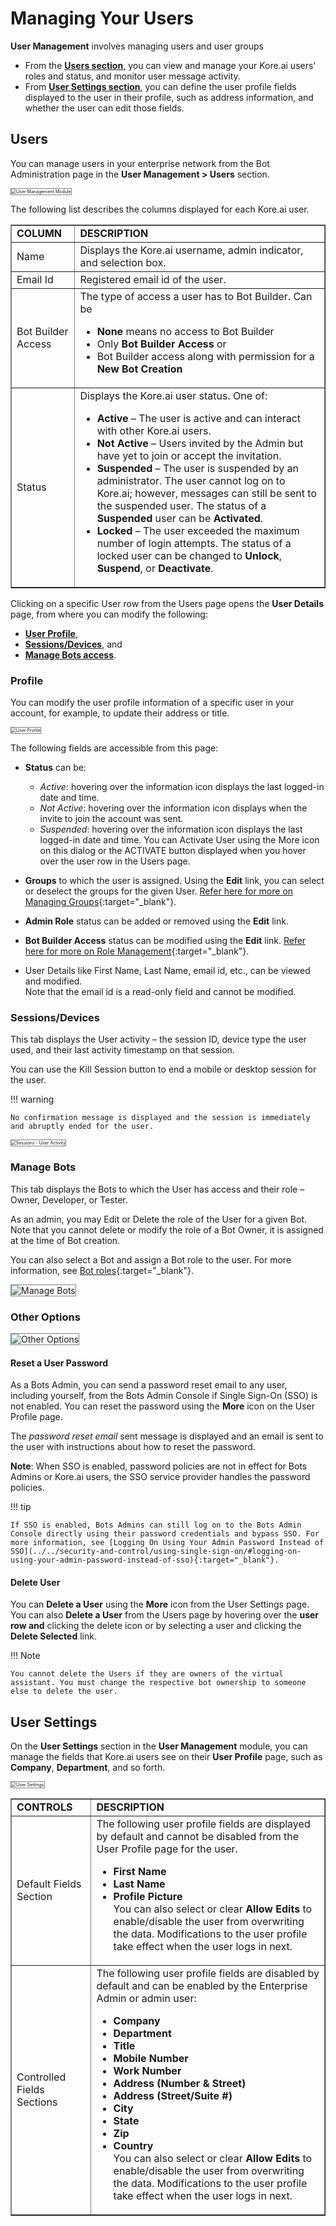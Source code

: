 # Managing Your Users

**User Management** involves managing users and user groups

* From the **[Users section](#users)**, you can view and manage your Kore.ai users' roles and status, and monitor user message activity.
* From **[User Settings section](#user-settings)**, you can define the user profile fields displayed to the user in their profile, such as address information, and whether the user can edit those fields.

## Users

You can manage users in your enterprise network from the Bot Administration page in the **User Management > Users** section.

<img src="../images/bac-users.png" alt="User Management Module" title="User Management Module" style="border: 1px solid gray;zoom:50%;"/>


The following list describes the columns displayed for each Kore.ai user.


<table border="1">
  <tr>
   <td><strong>COLUMN</strong>
   </td>
   <td><strong>DESCRIPTION</strong>
   </td>
  </tr>
  <tr>
   <td>Name
   </td>
   <td>Displays the Kore.ai username, admin indicator, and selection box.
   </td>
  </tr>
  <tr>
   <td>Email Id
   </td>
   <td>Registered email id of the user.
   </td>
  </tr>
  <tr>
   <td>Bot Builder Access
   </td>
   <td>The type of access a user has to Bot Builder. Can be
<ul>

<li><strong>None</strong> means no access to Bot Builder

<li>Only <strong>Bot Builder Access</strong> or

<li>Bot Builder access along with permission for a <strong>New Bot Creation</strong>
</li>
</ul>
   </td>
  </tr>
  <tr>
   <td>Status
   </td>
   <td>Displays the Kore.ai user status. One of:
<ul>

<li><strong>Active</strong> – The user is active and can interact with other Kore.ai users.

<li><strong>Not Active</strong> – Users invited by the Admin but have yet to join or accept the invitation.

<li><strong>Suspended</strong> – The user is suspended by an administrator. The user cannot log on to Kore.ai; however, messages can still be sent to the suspended user. The status of a <strong>Suspended </strong>user can be <strong>Activated</strong>.

<li><strong>Locked</strong> – The user exceeded the maximum number of login attempts. The status of a locked user can be changed to <strong>Unlock</strong>, <strong>Suspend</strong>, or <strong>Deactivate</strong>.
</li>
</ul>
   </td>
  </tr>
</table>


Clicking on a specific User row from the Users page opens the **User Details** page, from where you can modify the following:


* **[User Profile](#profile)**,
* **[Sessions/Devices](#sessionsdevices)**, and
* **[Manage Bots access](#manage-bots)**.


### Profile

You can modify the user profile information of a specific user in your account, for example, to update their address or title.

<img src="../images/bac-users-profile.png" alt="User Profile" title="User Profile" style="border: 1px solid gray;zoom:50%;"/>


The following fields are accessible from this page:

* **Status** can be:
    * _Active_: hovering over the information icon displays the last logged-in date and time.
    * _Not Active_: hovering over the information icon displays when the invite to join the account was sent.
    * _Suspended_: hovering over the information icon displays the last logged-in date and time. You can Activate User using the More icon on this dialog or the ACTIVATE button displayed when you hover over the user row in the Users page.

* **Groups** to which the user is assigned. Using the **Edit** link, you can select or deselect the groups for the given User. [Refer here for more on Managing Groups](../managing-your-groups){:target="_blank"}.
* **Admin Role** status can be added or removed using the **Edit** link.
* **Bot Builder Access** status can be modified using the **Edit** link. [Refer here for more on Role Management](../role-management){:target="_blank"}.
* User Details like First Name, Last Name, email id, etc., can be viewed and modified.  
Note that the email id is a read-only field and cannot be modified.


### Sessions/Devices

This tab displays the User activity – the session ID, device type the user used, and their last activity timestamp on that session.

You can use the Kill Session button to end a mobile or desktop session for the user.

!!! warning

    No confirmation message is displayed and the session is immediately and abruptly ended for the user.


<img src="../images/bac-users-sessions.png" alt="Sessions - User Activity" title="Sessions - User Activity" style="border: 1px solid gray;zoom:50%;"/>


### Manage Bots

This tab displays the Bots to which the User has access and their role – Owner, Developer, or Tester.

As an admin, you may Edit or Delete the role of the User for a given Bot. Note that you cannot delete or modify the role of a Bot Owner, it is assigned at the time of Bot creation.

You can also select a Bot and assign a Bot role to the user. For more information, see [Bot roles](../role-management/#bot-roles){:target="_blank"}.

<img src="../images/bac-manage-bots.png" alt="Manage Bots" title="Manage Bots" style="border: 1px solid gray;"/>


### Other Options

<img src="../images/bac-users-more.png" alt="Other Options" title="Other Options" style="border: 1px solid gray;"/>



#### Reset a User Password

As a Bots Admin, you can send a password reset email to any user, including yourself, from the Bots Admin Console if Single Sign-On (SSO) is not enabled. You can reset the password using the **More** icon on the User Profile page.

The _password reset email_ sent message is displayed and an email is sent to the user with instructions about how to reset the password.

**Note**: When SSO is enabled, password policies are not in effect for Bots Admins or Kore.ai users, the SSO service provider handles the password policies.

!!! tip

    If SSO is enabled, Bots Admins can still log on to the Bots Admin Console directly using their password credentials and bypass SSO. For more information, see [Logging On Using Your Admin Password Instead of SSO](../../security-and-control/using-single-sign-on/#logging-on-using-your-admin-password-instead-of-sso){:target="_blank"}.


#### Delete User

You can **Delete a User** using the **More** icon from the User Settings page. 
You can also **Delete a User** from the Users page by hovering over the **user row and** clicking the delete icon or by selecting a user and clicking the **Delete Selected** link.

!!! Note

    You cannot delete the Users if they are owners of the virtual assistant. You must change the respective bot ownership to someone else to delete the user.


## User Settings

On the **User Settings** section in the **User Management** module, you can manage the fields that Kore.ai users see on their **User Profile** page, such as **Company**, **Department**, and so forth.

<img src="../images/bac-user-settings.png" alt="User Settings" title="User Settings" style="border: 1px solid gray;zoom:50%;"/>


<table border="1">
  <tr>
   <td><strong>CONTROLS</strong>
   </td>
   <td><strong>DESCRIPTION</strong>
   </td>
  </tr>
  <tr>
   <td>Default Fields Section
   </td>
   <td>The following user profile fields are displayed by default and cannot be disabled from the User Profile page for the user.
<ul>

<li><strong>First Name</strong>

<li><strong>Last Name</strong>

<li><strong>Profile Picture</strong>

<br>
You can also select or clear <strong>Allow Edits</strong> to enable/disable the user  from overwriting the data. Modifications to the user profile take effect when the user logs in next.
</li>
</ul>
   </td>
  </tr>
  <tr>
   <td>Controlled Fields Sections
   </td>
   <td>The following user profile fields are disabled by default and can be enabled by the Enterprise Admin or admin user:
<ul>

<li><strong>Company</strong>

<li><strong>Department</strong>

<li><strong>Title</strong>

<li><strong>Mobile Number</strong>

<li><strong>Work Number</strong>

<li><strong>Address (Number & Street)</strong>

<li><strong>Address (Street/Suite #)</strong>

<li><strong>City</strong>

<li><strong>State</strong>

<li><strong>Zip</strong>

<li><strong>Country</strong>

<br>
You can also select or clear <strong>Allow Edits</strong> to enable/disable the user from overwriting the data. Modifications to the user profile take effect when the user logs in next.
</li>
</ul>
   </td>
  </tr>
</table>